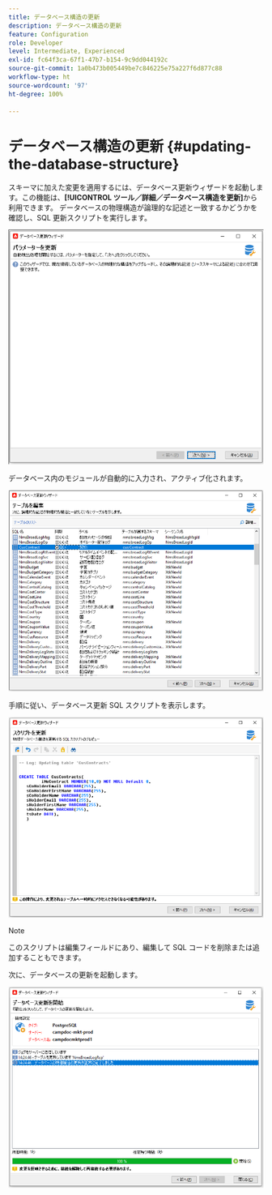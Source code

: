 ```yaml
---
title: データベース構造の更新
description: データベース構造の更新
feature: Configuration
role: Developer
level: Intermediate, Experienced
exl-id: fc64f3ca-67f1-47b7-b154-9c9dd044192c
source-git-commit: 1a0b473b005449be7c846225e75a227f6d877c88
workflow-type: ht
source-wordcount: '97'
ht-degree: 100%

---
```


# データベース構造の更新 {#updating-the-database-structure}

スキーマに加えた変更を適用するには、データベース更新ウィザードを起動します。この機能は、**[!UICONTROL ツール／詳細／データベース構造を更新]**&#x200B;から利用できます。 データベースの物理構造が論理的な記述と一致するかどうかを確認し、SQL 更新スクリプトを実行します。

![](assets/schema_update.png)

データベース内のモジュールが自動的に入力され、アクティブ化されます。

![](assets/schema_update_select2.png)

手順に従い、データベース更新 SQL スクリプトを表示します。

![](assets/schema_update2.png)

>[!NOTE]
>
>このスクリプトは編集フィールドにあり、編集して SQL コードを削除または追加することもできます。

次に、データベースの更新を起動します。

![](assets/schema_update3.png)
